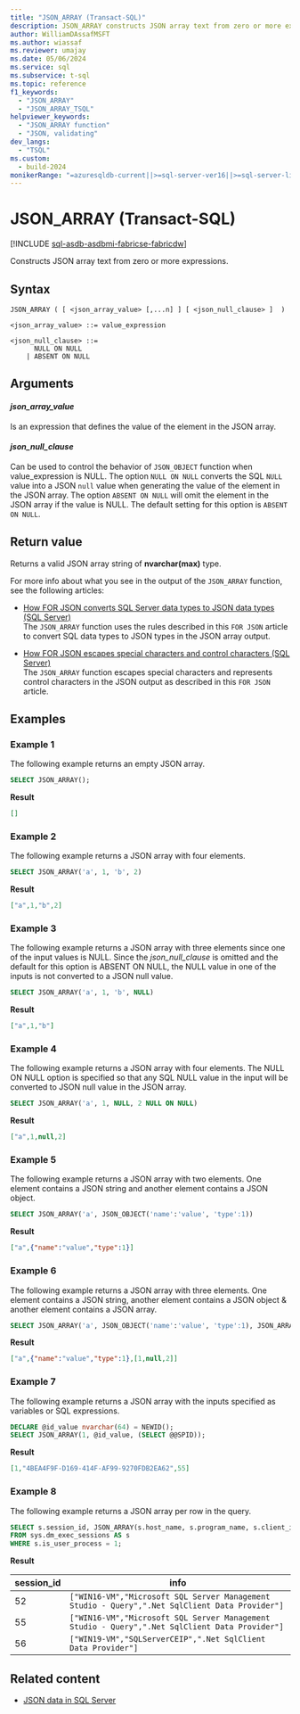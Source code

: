 ```yaml
---
title: "JSON_ARRAY (Transact-SQL)"
description: JSON_ARRAY constructs JSON array text from zero or more expressions.
author: WilliamDAssafMSFT
ms.author: wiassaf
ms.reviewer: umajay
ms.date: 05/06/2024
ms.service: sql
ms.subservice: t-sql
ms.topic: reference
f1_keywords:
  - "JSON_ARRAY"
  - "JSON_ARRAY_TSQL"
helpviewer_keywords:
  - "JSON_ARRAY function"
  - "JSON, validating"
dev_langs:
  - "TSQL"
ms.custom:
  - build-2024
monikerRange: "=azuresqldb-current||>=sql-server-ver16||>=sql-server-linux-ver16||=azuresqldb-mi-current"
---
```

# JSON_ARRAY (Transact-SQL)

[!INCLUDE [sql-asdb-asdbmi-fabricse-fabricdw](../../includes/applies-to-version/sql-asdb-asdbmi-fabricse-fabricdw.md)]

Constructs JSON array text from zero or more expressions.

## Syntax
  
```syntaxsql
JSON_ARRAY ( [ <json_array_value> [,...n] ] [ <json_null_clause> ]  )  

<json_array_value> ::= value_expression

<json_null_clause> ::=
      NULL ON NULL
    | ABSENT ON NULL
```
  
## Arguments

#### *json_array_value*
 Is an expression that defines the value of the element in the JSON array.

#### *json_null_clause*
 Can be used to control the behavior of `JSON_OBJECT` function when value_expression is NULL. The option `NULL ON NULL` converts the SQL `NULL` value into a JSON `null` value when generating the value of the element in the JSON array. The option `ABSENT ON NULL` will omit the element in the JSON array if the value is NULL. The default setting for this option is `ABSENT ON NULL`.

## Return value
Returns a valid JSON array string of **nvarchar(max)** type.

For more info about what you see in the output of the `JSON_ARRAY` function, see the following articles:  

- [How FOR JSON converts SQL Server data types to JSON data types (SQL Server)](../../relational-databases/json/how-for-json-converts-sql-server-data-types-to-json-data-types-sql-server.md)  
    The `JSON_ARRAY` function uses the rules described in this `FOR JSON` article to convert SQL data types to JSON types in the JSON array output.  

- [How FOR JSON escapes special characters and control characters (SQL Server)](../../relational-databases/json/how-for-json-escapes-special-characters-and-control-characters-sql-server.md)  
    The `JSON_ARRAY` function escapes special characters and represents control characters in the JSON output as described in this `FOR JSON` article.

## Examples

### Example 1

The following example returns an empty JSON array.
  
```sql
SELECT JSON_ARRAY();
```  

**Result**

```json  
[]
```

### Example 2

The following example returns a JSON array with four elements.  
  
```sql  
SELECT JSON_ARRAY('a', 1, 'b', 2)
```

**Result**

```json  
["a",1,"b",2]
```

### Example 3

The following example returns a JSON array with three elements since one of the input values is NULL. Since the *json_null_clause* is omitted and the default for this option is ABSENT ON NULL, the NULL value in one of the inputs is not converted to a JSON null value.
  
```sql  
SELECT JSON_ARRAY('a', 1, 'b', NULL)
```

**Result**

```json  
["a",1,"b"]
```
  
### Example 4

The following example returns a JSON array with four elements. The NULL ON NULL option is specified so that any SQL NULL value in the input will be converted to JSON null value in the JSON array.
  
```sql  
SELECT JSON_ARRAY('a', 1, NULL, 2 NULL ON NULL)
```

**Result**

```json  
["a",1,null,2]
```

### Example 5

The following example returns a JSON array with two elements. One element contains a JSON string and another element contains a JSON object.  
  
```sql  
SELECT JSON_ARRAY('a', JSON_OBJECT('name':'value', 'type':1))
```

**Result**

```json  
["a",{"name":"value","type":1}]
```

### Example 6

The following example returns a JSON array with three elements. One element contains a JSON string, another element contains a JSON object & another element contains a JSON array. 
  
```sql  
SELECT JSON_ARRAY('a', JSON_OBJECT('name':'value', 'type':1), JSON_ARRAY(1, null, 2 NULL ON NULL))
```

**Result**

```json  
["a",{"name":"value","type":1},[1,null,2]]
```

### Example 7

The following example returns a JSON array with the inputs specified as variables or SQL expressions.  
  
```sql  
DECLARE @id_value nvarchar(64) = NEWID();
SELECT JSON_ARRAY(1, @id_value, (SELECT @@SPID));
```

**Result**

```json  
[1,"4BEA4F9F-D169-414F-AF99-9270FDB2EA62",55]
```

### Example 8

The following example returns a JSON array per row in the query.  
  
```sql  
SELECT s.session_id, JSON_ARRAY(s.host_name, s.program_name, s.client_interface_name)
FROM sys.dm_exec_sessions AS s
WHERE s.is_user_process = 1;
```

**Result**

|session_id|info|  
|--------|---------------|
|52|`["WIN16-VM","Microsoft SQL Server Management Studio - Query",".Net SqlClient Data Provider"]`|
|55|`["WIN16-VM","Microsoft SQL Server Management Studio - Query",".Net SqlClient Data Provider"]`|
|56|`["WIN19-VM","SQLServerCEIP",".Net SqlClient Data Provider"]`|
  

## Related content

- [JSON data in SQL Server](../../relational-databases/json/json-data-sql-server.md)
